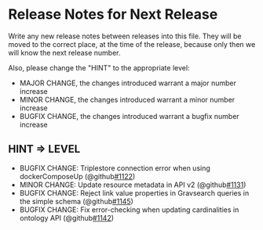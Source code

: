 # Release Notes for Next Release

Write any new release notes between releases into this file. They will be moved to the correct place,
at the time of the release, because only then we will know the next release number.

Also, please change the "HINT" to the appropriate level:
 - MAJOR CHANGE, the changes introduced warrant a major number increase
 - MINOR CHANGE, the changes introduced warrant a minor number increase
 - BUGFIX CHANGE, the changes introduced warrant a bugfix number increase


## HINT => LEVEL

- BUGFIX CHANGE: Triplestore connection error when using dockerComposeUp (@github[#1122](#1122))
- MINOR CHANGE: Update resource metadata in API v2 (@github[#1131](#1131))
- BUGFIX CHANGE: Reject link value properties in Gravsearch queries in the simple schema (@github[#1145](#1145))
- BUGFIX CHANGE: Fix error-checking when updating cardinalities in ontology API (@github[#1142](#1142))
